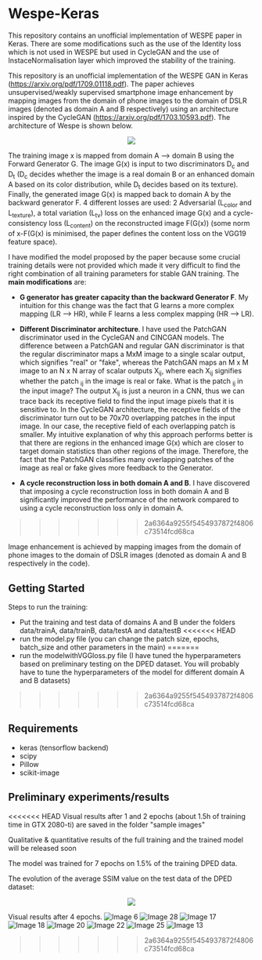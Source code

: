 # Wespe-Keras


This repository contains an unofficial implementation of WESPE paper in Keras. There are some modifications such as the use of the Identity loss which is not used in WESPE but used in CycleGAN and the use of InstaceNormalisation layer which improved the stability of the training.

This repository is an unofficial implementation of the WESPE GAN in Keras (https://arxiv.org/pdf/1709.01118.pdf). The paper achieves unsupervised/weakly supervised smartphone image enhancement by mapping images from the domain of phone images to the domain of DSLR images (denoted as domain A and B respectively) using an architecture inspired by the CycleGAN (https://arxiv.org/pdf/1703.10593.pdf). The architecture of Wespe is shown below.

<p align="center"> 
<img src="https://github.com/GBATZOLIS/Wespe-Keras/blob/master/preliminary%20results/main_architecture.png">
</p>



The training image x is mapped from domain A --> domain B using the Forward Generator G. The image G(x) is input to two discriminators D<sub>c</sub> and D<sub>t</sub> (D<sub>c</sub> decides whether the image is a real domain B or an enhanced domain A based on its color distribution, while D<sub>t</sub> decides based on its texture). Finally, the generated image G(x) is mapped back to domain A by the backward generator F. 4 different losses are used: 2 Adversarial (L<sub>color</sub> and L<sub>texture</sub>), a total variation (L<sub>tv</sub>) loss on the enhanced image G(x) and a cycle-consistency loss (L<sub>content</sub>)  on the reconstructed image F(G(x)) (some norm of x-F(G(x) is minimised, the paper defines the content loss on the VGG19 feature space). 

I have modified the model proposed by the paper because some crucial training details were not provided which made it very difficult to find the right combination of all training parameters for stable GAN training. The **main modifications** are:

* **G generator has greater capacity than the backward Generator F**. My intuition for this change was the fact that G learns a more complex mapping (LR --> HR), while F learns a less complex mapping (HR --> LR).

* **Different Discriminator architecture**. I have used the PatchGAN discriminator used in the CycleGAN and CINCGAN models. The difference between a PatchGAN and regular GAN discriminator is that the regular discriminator maps a MxM image to a single scalar output, which signifies "real" or "fake", whereas the PatchGAN maps an M x M image to an N x N array of scalar outputs X<sub>ij</sub>, where each X<sub>ij</sub> signifies whether the patch <sub>ij</sub> in the image is real or fake. What is the patch <sub>ij</sub> in the input image? The output X<sub>ij</sub> is just a neuron in a CNN, thus we can trace back its receptive field to find the input image pixels that it is sensitive to. In the CycleGAN architecture, the receptive fields of the discriminator turn out to be 70x70 overlapping patches in the input image. In our case, the receptive field of each overlapping patch is smaller. My intuitive explanation of why this approach performs better is that there are regions in the enhanced image G(x) which are closer to target domain statistics than other regions of the image. Therefore, the fact that the PatchGAN classifies many overlapping patches of the image as real or fake gives more feedback to the Generator.

* **A cycle reconstruction loss in both domain A and B**. I have discovered that imposing a cycle reconstruction loss in both domain A and B significantly improved the performance of the network compared to using a cycle reconstruction loss only in domain A.

>>>>>>> 2a6364a9255f5454937872f4806c73514fcd68ca

Image enhancement is achieved by mapping images from the domain of phone images to the domain of DSLR images (denoted as domain A and B respectively in the code).

## Getting Started


Steps to run the training:

* Put the training and test data of domains A and B under the folders data/trainA, data/trainB, data/testA and data/testB
<<<<<<< HEAD
* run the model.py file (you can change the patch size, epochs, batch_size and other parameters in the main)
=======
* run the modelwithVGGloss.py file (I have tuned the hyperparameters based on preliminary testing on the DPED dataset. You will probably have to tune the hyperparameters of the model for different domain A and B datasets)
>>>>>>> 2a6364a9255f5454937872f4806c73514fcd68ca

## Requirements

* keras (tensorflow backend)
* scipy
* Pillow
* scikit-image


## Preliminary experiments/results

<<<<<<< HEAD
Visual results after 1 and 2 epochs (about 1.5h of training time in GTX 2080-ti) are saved in the folder "sample images"

Qualitative & quantitative results of the full training and the trained model will be released soon

The model was trained for 7 epochs on 1.5% of the training DPED data.

The evolution of the average SSIM value on the test data of the DPED dataset:

<p align="center"> 
<img src="https://github.com/GBATZOLIS/Wespe-Keras/blob/master/preliminary%20results/ssim_curve.png">
</p>

Visual results after 4 epochs.
![Image 6](https://github.com/GBATZOLIS/Wespe-Keras/blob/master/preliminary%20results/Figure_6.png)
![Image 28](https://github.com/GBATZOLIS/Wespe-Keras/blob/master/preliminary%20results/Figure_28.png)
![Image 17](https://github.com/GBATZOLIS/Wespe-Keras/blob/master/preliminary%20results/Figure_17.png)
![Image 18](https://github.com/GBATZOLIS/Wespe-Keras/blob/master/preliminary%20results/Figure_18.png)
![Image 20](https://github.com/GBATZOLIS/Wespe-Keras/blob/master/preliminary%20results/Figure_20.png)
![Image 22](https://github.com/GBATZOLIS/Wespe-Keras/blob/master/preliminary%20results/Figure_22.png)
![Image 25](https://github.com/GBATZOLIS/Wespe-Keras/blob/master/preliminary%20results/Figure_25.png)
![Image 13](https://github.com/GBATZOLIS/Wespe-Keras/blob/master/preliminary%20results/Figure_13.png)
>>>>>>> 2a6364a9255f5454937872f4806c73514fcd68ca
